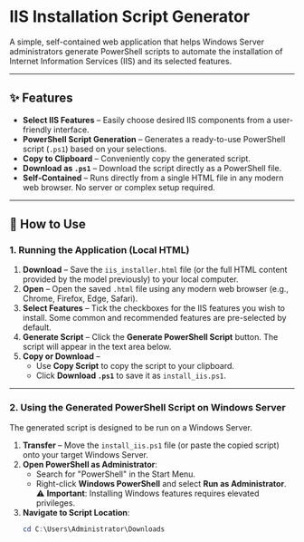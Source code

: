 # IIS Installation Script Generator

A simple, self-contained web application that helps Windows Server administrators generate PowerShell scripts to automate the installation of Internet Information Services (IIS) and its selected features.

---

## ✨ Features

- **Select IIS Features** – Easily choose desired IIS components from a user-friendly interface.
- **PowerShell Script Generation** – Generates a ready-to-use PowerShell script (`.ps1`) based on your selections.
- **Copy to Clipboard** – Conveniently copy the generated script.
- **Download as `.ps1`** – Download the script directly as a PowerShell file.
- **Self-Contained** – Runs directly from a single HTML file in any modern web browser. No server or complex setup required.

---

## 🚀 How to Use

### 1. Running the Application (Local HTML)

1. **Download** – Save the `iis_installer.html` file (or the full HTML content provided by the model previously) to your local computer.
2. **Open** – Open the saved `.html` file using any modern web browser (e.g., Chrome, Firefox, Edge, Safari).
3. **Select Features** – Tick the checkboxes for the IIS features you wish to install. Some common and recommended features are pre-selected by default.
4. **Generate Script** – Click the **Generate PowerShell Script** button. The script will appear in the text area below.
5. **Copy or Download** –  
   - Use **Copy Script** to copy the script to your clipboard.  
   - Click **Download `.ps1`** to save it as `install_iis.ps1`.

---

### 2. Using the Generated PowerShell Script on Windows Server

The generated script is designed to be run on a Windows Server.

1. **Transfer** – Move the `install_iis.ps1` file (or paste the copied script) onto your target Windows Server.
2. **Open PowerShell as Administrator**:
   - Search for "PowerShell" in the Start Menu.
   - Right-click **Windows PowerShell** and select **Run as Administrator**.  
     ⚠️ **Important**: Installing Windows features requires elevated privileges.
3. **Navigate to Script Location**:
   ```powershell
   cd C:\Users\Administrator\Downloads
